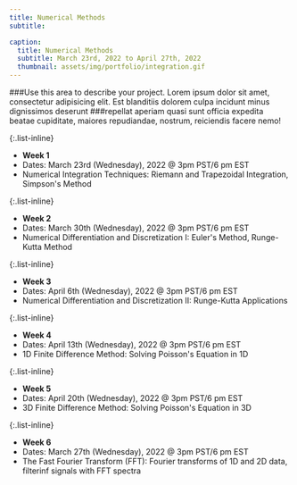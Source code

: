 ```yaml
---
title: Numerical Methods
subtitle: 

caption:
  title: Numerical Methods
  subtitle: March 23rd, 2022 to April 27th, 2022
  thumbnail: assets/img/portfolio/integration.gif
---
```

###Use this area to describe your project. Lorem ipsum dolor sit amet, consectetur adipisicing elit. Est blanditiis dolorem culpa incidunt minus dignissimos deserunt ###repellat aperiam quasi sunt officia expedita beatae cupiditate, maiores repudiandae, nostrum, reiciendis facere nemo!

{:.list-inline}
- **Week 1**
- Dates: March 23rd (Wednesday), 2022 @ 3pm PST/6 pm EST
- Numerical Integration Techniques: Riemann and Trapezoidal Integration, Simpson's Method

{:.list-inline}
- **Week 2**
- Dates: March 30th (Wednesday), 2022 @ 3pm PST/6 pm EST
- Numerical Differentiation and Discretization I: Euler's Method, Runge-Kutta Method

{:.list-inline}
- **Week 3**
- Dates: April 6th (Wednesday), 2022 @ 3pm PST/6 pm EST
- Numerical Differentiation and Discretization II: Runge-Kutta Applications

{:.list-inline}
- **Week 4**
- Dates: April 13th (Wednesday), 2022 @ 3pm PST/6 pm EST
- 1D Finite Difference Method: Solving Poisson's Equation in 1D

{:.list-inline}
- **Week 5**
- Dates: April 20th (Wednesday), 2022 @ 3pm PST/6 pm EST
- 3D Finite Difference Method: Solving Poisson's Equation in 3D

{:.list-inline}
- **Week 6**
- Dates: March 27th (Wednesday), 2022 @ 3pm PST/6 pm EST
- The Fast Fourier Transform (FFT): Fourier transforms of 1D and 2D data, filterinf signals with FFT spectra
